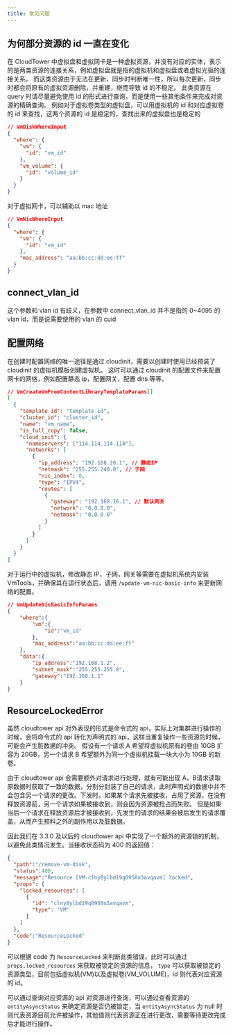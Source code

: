 ```yaml
---
title: 常见问题
---
```


## 为何部分资源的 id 一直在变化

在 CloudTower 中虚拟盘和虚拟网卡是一种虚拟资源，并没有对应的实体，表示的是两类资源的连接关系，例如虚拟盘就是指的虚拟机和虚拟盘或者虚拟光驱的连接关系。
而这类资源由于无法在更新，同步时判断唯一性，所以每次更新，同步时都会将原有的虚拟资源删除，并重建，继而导致 id 的不稳定。
此类资源在 query 时请尽量避免使用 id 的形式进行查询，而是使用一些其他条件来完成对资源的精确查询。
例如对于虚拟卷类型的虚拟盘，可以用虚拟机的 id 和对应虚拟卷的 id 来查找，这两个资源的 id 是稳定的，查找出来的虚拟盘也是稳定的

```json
// VmDiskWhereInput
{
  "where": {
    "vm": {
      "id": "vm_id"
    },
    "vm_volume": {
      "id": "volume_id"
    }
  }
}
```

对于虚拟网卡，可以辅助以 mac 地址

```json
// VmNicWhereInput
{
  "where": {
    "vm": {
      "id": "vm_id"
    },
    "mac_address": "aa:bb:cc:dd:ee:ff"
  }
}
```

## connect_vlan_id

这个参数和 vlan id 有歧义，在参数中 connect_vlan_id 并不是指的 0~4095 的 vlan id，而是说需要使用的 vlan 的 cuid

## 配置网络

在创建时配置网络的唯一途径是通过 cloudinit，需要以创建时使用已经预装了 cloudinit 的虚拟机模板创建虚拟机。
这时可以通过 cloudinit 的配置文件来配置网卡的网络，例如配置静态 ip，配置网关，配置 dns 等等。

```json
// VmCreateVmFromContentLibraryTemplateParams[]
[
  {
    "template_id": "template_id",
    "cluster_id": "cluster_id",
    "name": "vm_name",
    "is_full_copy": false,
    "cloud_init": {
      "nameservers": ["114.114.114.114"],
      "networks": [
        {
          "ip_address": "192.168.20.1", // 静态IP
          "netmask": "255.255.240.0", // 子网
          "nic_index": 0,
          "type": "IPV4",
          "routes": [
            {
              "gateway": "192.168.16.1", // 默认网关
              "network": "0.0.0.0",
              "netmask": "0.0.0.0"
            }
          ]
        }
      ]
    }
  }
]
```

对于运行中的虚拟机，修改静态 IP，子网，网关等需要在虚拟机系统内安装 VmTools，并确保其在运行状态后，调用 `/update-vm-nic-basic-info` 来更新网络的配置。

````json
// VmUpdateNicBasicInfoParams
{
    "where":{
        "vm":{
            "id":"vm_id"
        },
        "mac_address":"aa:bb:cc:dd:ee:ff"
    },
    "data":{
        "ip_address":"192.168.1.2",
        "subnet_mask":"255.255.255.0",
        "gateway":"192.168.1.1"
    }
}
````
## ResourceLockedError

虽然 cloudtower api 对外表现的形式是命令式的 api，实际上对集群进行操作的时候，会将命令式的 api 转化为声明式的 api，这样当重复操作一些资源的时候，可能会产生脏数据的冲突。
假设有一个请求 A 希望将虚拟机原有的卷由 10GB 扩容为 20GB，另一个请求 B 希望额外为同一个虚拟机挂载一块大小为 10GB 的新卷。

由于 cloudtower api 会需要额外对请求进行处理，就有可能出现 A，B请求读取原数据时获取了一致的数据，分别分封装了自己的请求，此时声明式的数据中并不会包含另一个请求的更改。下发时，如果某个请求先被接收，占用了资源，在没有释放资源前，另一个请求如果被接收到，则会因为资源被抢占而失败。
但是如果当后一个请求在释放资源后才被接收到，先发生的请求的结果会被后发生的请求覆盖，从而产生预料之外的副作用以及脏数据。

因此我们在 3.3.0 及以后的 cloudtower api 中实现了一个额外的资源锁的机制，以避免此类情况发生。当接收状态码为 400 的返回值：
```json
{
  "path":"/remove-vm-disk",
  "status":400,
  "message":"Resource [VM-clny8ylbd19q0958o3avqavm] locked",
  "props": {
    "locked_resources": [
      {
        "id": "clny8ylbd19q0958o3avqavm",
        "type": "VM"
      }
    ]
  },
  "code":"ResourceLocked"
}
````

可以根据 code 为 `ResourceLocked` 来判断此类错误，此时可以通过 `props.locked_resources` 来获取被锁定的资源的信息， `type` 可以获取被锁定的资源类型，目前包括虚拟机(VM)以及虚拟卷(VM_VOLUME)，id 则代表对应资源的 id。

可以通过查询对应资源的 api 对资源进行查询，可以通过查看资源的 `entityAsyncStatus` 来确定资源是否仍被锁定，当 `entityAsyncStatus` 为 null 时则代表资源目前允许被操作，其他值则代表资源正在进行更改，需要等待更改完成后才能进行操作。